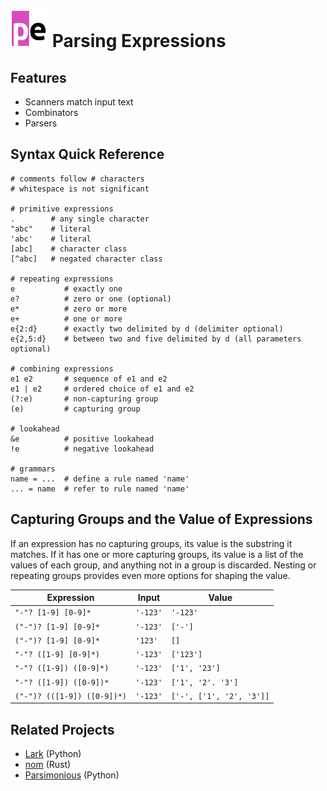 # <img src="docs/_static/logo.png" width="60" alt="pe logo" /> Parsing Expressions

## Features

- Scanners match input text
- Combinators
- Parsers


## Syntax Quick Reference

```regex
# comments follow # characters
# whitespace is not significant

# primitive expressions
.        # any single character
"abc"    # literal
'abc'    # literal
[abc]    # character class
[^abc]   # negated character class

# repeating expressions
e           # exactly one
e?          # zero or one (optional)
e*          # zero or more
e+          # one or more
e{2:d}      # exactly two delimited by d (delimiter optional)
e{2,5:d}    # between two and five delimited by d (all parameters optional)

# combining expressions
e1 e2       # sequence of e1 and e2
e1 | e2     # ordered choice of e1 and e2
(?:e)       # non-capturing group
(e)         # capturing group

# lookahead
&e          # positive lookahead
!e          # negative lookahead

# grammars
name = ...  # define a rule named 'name'
... = name  # refer to rule named 'name'
```

## Capturing Groups and the Value of Expressions

If an expression has no capturing groups, its value is the substring
it matches. If it has one or more capturing groups, its value is a
list of the values of each group, and anything not in a group is
discarded. Nesting or repeating groups provides even more options for
shaping the value.


| Expression                  | Input    | Value                    |
| --------------------------- | -------- | ------------------------ |
| `"-"? [1-9] [0-9]*`         | `'-123'` | `'-123'`                 |
| `("-")? [1-9] [0-9]*`       | `'-123'` | `['-']`                  |
| `("-")? [1-9] [0-9]*`       | `'123'`  | `[]`                     |
| `"-"? ([1-9] [0-9]*)`       | `'-123'` | `['123']`                |
| `"-"? ([1-9]) ([0-9]*)`     | `'-123'` | `['1', '23']`            |
| `"-"? ([1-9]) ([0-9])*`     | `'-123'` | `['1', '2'. '3']`        |
| `("-")? (([1-9]) ([0-9])*)` | `'-123'` | `['-', ['1', '2', '3']]` |


## Related Projects

- [Lark](https://github.com/lark-parser/lark) (Python)
- [nom](https://github.com/Geal/nom) (Rust)
- [Parsimonious](https://github.com/erikrose/parsimonious) (Python)
